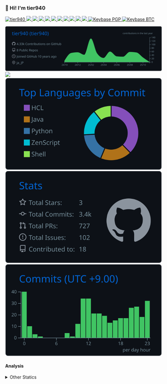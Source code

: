### 👋 Hi! I'm tier940

<p align="left"> 
  <a href="https://github.com/tier940/tier940/">
    <img src="https://komarev.com/ghpvc/?username=tier940" alt="tier940" />
  </a>
  <a href="http://twitter.com/tier940">
    <img height="20" src="https://img.shields.io/twitter/follow/tier940?label=Twitter&logo=twitter&style=flat" />
  </a>
  <a href="https://github.com/tier940">
    <img height="20" src="https://img.shields.io/github/followers/tier940?label=follow&logo=github&style=flat" />
  </a>
  <a href="https://www.reddit.com/user/tier940">
    <img height="20" src="https://img.shields.io/reddit/user-karma/combined/tier940?label=Reddit&logo=reddit&style=flat" />
  </a>
  <a href="https://stackoverflow.com/users/17317833/tier940">
    <img height="20" src="https://img.shields.io/stackexchange/stackoverflow/r/17317833?label=StackOverflow&logo=stack-overflow&style=flat" />
  </a>
  <a href="https://zenn.dev/tier940">
    <img height="20" src="https://zenn.badge.nikaera.com/s/tier940/likes" />
  </a>
  <a href="https://zenn.dev/tier940">
    <img height="20" src="https://zenn.badge.nikaera.com/s/tier940/followers" />
  </a>
  <a href="https://zenn.dev/tier940">
    <img height="20" src="https://zenn.badge.nikaera.com/s/tier940/articles" />
  </a>
  <a href="http://qiita.com/tier940">
    <img height="20" src="https://qiita-badge.apiapi.app/s/tier940/posts.svg" />
  </a>
  <a href="http://qiita.com/tier940">
    <img height="20" src="https://qiita-badge.apiapi.app/s/tier940/contributions.svg" />
  </a>
  <a href="https://github.com/tier940/tier940/">
    <img height="20" src="https://github.com/tier940/tier940/actions/workflows/main.yml/badge.svg" />
  </a>
  <a href="https://keybase.io/tier940">
    <img alt="Keybase PGP" src="https://img.shields.io/keybase/pgp/tier940">
  </a>
  <a href="https://keybase.io/tier940">
    <img alt="Keybase BTC" src="https://img.shields.io/keybase/btc/tier940">
  </a>
</p>

[![](https://raw.githubusercontent.com/tier940/tier940/main/profile-summary-card-output/github_dark/0-profile-details.svg)](https://github.com/vn7n24fzkq/github-profile-summary-cards)
[![](https://raw.githubusercontent.com/tier940/tier940/main/profile-summary-card-output/github_dark/1-repos-per-language.svg)](https://github.com/vn7n24fzkq/github-profile-summary-cards) [![](https://raw.githubusercontent.com/tier940/tier940/main/profile-summary-card-output/github_dark/2-most-commit-language.svg)](https://github.com/vn7n24fzkq/github-profile-summary-cards)
[![](https://raw.githubusercontent.com/tier940/tier940/main/profile-summary-card-output/github_dark/3-stats.svg)](https://github.com/vn7n24fzkq/github-profile-summary-cards) [![](https://raw.githubusercontent.com/tier940/tier940/main/profile-summary-card-output/github_dark/4-productive-time.svg)](https://github.com/vn7n24fzkq/github-profile-summary-cards)


#### Analysis
<!-- <img height="150" src="https://github.com/tier940/tier940/blob/master/images/stat.svg" alt="Alternative Text"/> -->

<details>
  <summary>Other Statics</summary>
  <!--START_SECTION:waka-->
![Code Time](http://img.shields.io/badge/Code%20Time-2%2C502%20hrs%2016%20mins-blue)

**🐱 My GitHub Data** 

> 📦 7.7 kB Used in GitHub's Storage 
 > 
> 💼 Opted to Hire
 > 
> 📜 10 Public Repositories 
 > 
> 🔑 2 Private Repositories  
 > 
**I'm an Early 🐤** 

```text
🌞 Morning       78 commits       ████░░░░░░░░░░░░░░░░░░░░░   18.89 % 
🌆 Daytime      187 commits       ███████████░░░░░░░░░░░░░░   45.28 % 
🌃 Evening      118 commits       ███████░░░░░░░░░░░░░░░░░░   28.57 % 
🌙 Night         30 commits       █░░░░░░░░░░░░░░░░░░░░░░░░   07.26 % 

```
📅 **I'm Most Productive on Saturday** 

```text
Monday          45 commits       ██░░░░░░░░░░░░░░░░░░░░░░░   10.90 % 
Tuesday         55 commits       ███░░░░░░░░░░░░░░░░░░░░░░   13.32 % 
Wednesday       57 commits       ███░░░░░░░░░░░░░░░░░░░░░░   13.80 % 
Thursday        34 commits       ██░░░░░░░░░░░░░░░░░░░░░░░   08.23 % 
Friday          55 commits       ███░░░░░░░░░░░░░░░░░░░░░░   13.32 % 
Saturday       120 commits       ███████░░░░░░░░░░░░░░░░░░   29.06 % 
Sunday          47 commits       ██░░░░░░░░░░░░░░░░░░░░░░░   11.38 % 

```


📊 **This Week I Spent My Time On** 

```text
⌚︎ Time Zone: Asia/Tokyo

💬 Programming Languages: 
Other                    6 hrs 36 mins       ████████████████░░░░░░░░░   66.09 % 
INI                      59 mins             ██░░░░░░░░░░░░░░░░░░░░░░░   09.93 % 
XML                      57 mins             ██░░░░░░░░░░░░░░░░░░░░░░░   09.51 % 
Properties               45 mins             ██░░░░░░░░░░░░░░░░░░░░░░░   07.58 % 
Java                     18 mins             ░░░░░░░░░░░░░░░░░░░░░░░░░   03.15 % 

🔥 Editors: 
Browser                  5 hrs 39 mins       ██████████████░░░░░░░░░░░   56.54 % 
VS Code                  4 hrs 20 mins       ██████████░░░░░░░░░░░░░░░   43.46 % 

💻 Operating System: 
Windows                  9 hrs 52 mins       ████████████████████████░   98.72 % 
Linux                    7 mins              ░░░░░░░░░░░░░░░░░░░░░░░░░   01.28 % 

```

**I Mostly Code in PHP** 

```text
PHP                      3 repos             ███████░░░░░░░░░░░░░░░░░░   30.00 % 
Java                     2 repos             █████░░░░░░░░░░░░░░░░░░░░   20.00 % 
HCL                      1 repo              ██░░░░░░░░░░░░░░░░░░░░░░░   10.00 % 
Shell                    1 repo              ██░░░░░░░░░░░░░░░░░░░░░░░   10.00 % 
Python                   1 repo              ██░░░░░░░░░░░░░░░░░░░░░░░   10.00 % 

```


**Timeline**

![Chart not found](https://raw.githubusercontent.com/tier940/tier940/main/charts/bar_graph.png) 


 Last Updated on 19/02/2023 00:26:08 UTC
<!--END_SECTION:waka-->
</details>

